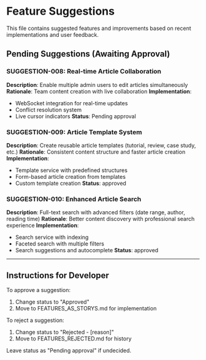 # Feature Suggestions

This file contains suggested features and improvements based on recent implementations and user feedback.

## Pending Suggestions (Awaiting Approval)



### SUGGESTION-008: Real-time Article Collaboration
**Description**: Enable multiple admin users to edit articles simultaneously
**Rationale**: Team content creation with live collaboration
**Implementation**:
- WebSocket integration for real-time updates
- Conflict resolution system
- Live cursor indicators
**Status**: Pending approval

### SUGGESTION-009: Article Template System
**Description**: Create reusable article templates (tutorial, review, case study, etc.)
**Rationale**: Consistent content structure and faster article creation
**Implementation**:
- Template service with predefined structures
- Form-based article creation from templates
- Custom template creation
**Status**: approved

### SUGGESTION-010: Enhanced Article Search
**Description**: Full-text search with advanced filters (date range, author, reading time)
**Rationale**: Better content discovery with professional search experience
**Implementation**:
- Search service with indexing
- Faceted search with multiple filters
- Search suggestions and autocomplete
**Status**: approved

---

## Instructions for Developer

To approve a suggestion:
1. Change status to "Approved" 
2. Move to FEATURES_AS_STORYS.md for implementation

To reject a suggestion:
1. Change status to "Rejected - [reason]"
2. Move to FEATURES_REJECTED.md for history

Leave status as "Pending approval" if undecided.
